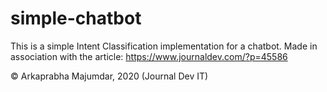 # simple-chatbot

This is a simple Intent Classification implementation for a chatbot.
Made in association with the article: https://www.journaldev.com/?p=45586

© Arkaprabha Majumdar, 2020 (Journal Dev IT)
